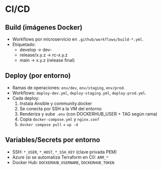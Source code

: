 # CI/CD

## Build (imágenes Docker)
- Workflows por microservicio en `.github/workflows/build-*.yml`.
- Etiquetado:
  - develop → dev-<shortSHA>
  - release/x.y.z → rc-x.y.z
  - main → x.y.z (release final)

## Deploy (por entorno)
- Ramas de operaciones: `env/dev`, `env/staging`, `env/prod`.
- Workflows: `deploy-dev.yml`, `deploy-staging.yml`, `deploy-prod.yml`.
- Cada deploy:
  1) Instala Ansible y community.docker
  2) Se conecta por SSH a la VM del entorno
  3) Renderiza y sube `.env` (con DOCKERHUB_USER + TAG según rama)
  4) Copia `docker-compose.yml` y `nginx.conf`
  5) `docker compose pull` + `up -d`

## Variables/Secrets por entorno
- SSH: `*_USER`, `*_HOST`, `*_SSH_KEY` (clave privada PEM)
- Azure (si se automatiza Terraform en CI): `ARM_*`
- Docker Hub: `DOCKERHUB_USERNAME`, `DOCKERHUB_TOKEN`

